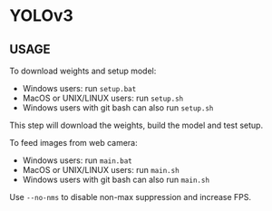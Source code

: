 # YOLOv3

## USAGE

To download weights and setup model:
  - Windows users: run `setup.bat`
  - MacOS or UNIX/LINUX users: run `setup.sh`
  - Windows users with git bash can also run `setup.sh`

This step will download the weights, build the model and test setup. 

To feed images from web camera:
  - Windows users: run `main.bat`
  - MacOS or UNIX/LINUX users: run `main.sh`
  - Windows users with git bash can also run `main.sh`

Use `--no-nms` to disable non-max suppression and increase FPS.
